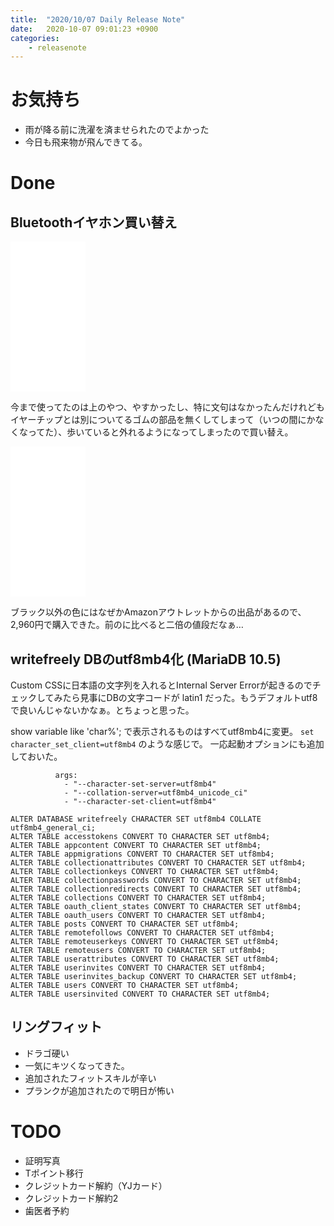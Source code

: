 ```yaml
---
title:  "2020/10/07 Daily Release Note"
date:   2020-10-07 09:01:23 +0900
categories:
	- releasenote
---
```


# お気持ち

* 雨が降る前に洗濯を済ませられたのでよかった
* 今日も飛来物が飛んできてる。

# Done

## Bluetoothイヤホン買い替え

<iframe style="width:120px;height:240px;" marginwidth="0" marginheight="0" scrolling="no" frameborder="0" src="//rcm-fe.amazon-adsystem.com/e/cm?lt1=_blank&bc1=000000&IS2=1&bg1=FFFFFF&fc1=000000&lc1=0000FF&t=yakumo07-22&language=ja_JP&o=9&p=8&l=as4&m=amazon&f=ifr&ref=as_ss_li_til&asins=B011QIGSYG&linkId=83215635b719a127cd5ac7b94cca69d3"></iframe>

今まで使ってたのは上のやつ、やすかったし、特に文句はなかったんだけれどもイヤーチップとは別についてるゴムの部品を無くしてしまって（いつの間にかなくなってた）、歩いていると外れるようになってしまったので買い替え。

<iframe style="width:120px;height:240px;" marginwidth="0" marginheight="0" scrolling="no" frameborder="0" src="//rcm-fe.amazon-adsystem.com/e/cm?lt1=_blank&bc1=000000&IS2=1&bg1=FFFFFF&fc1=000000&lc1=0000FF&t=yakumo07-22&language=ja_JP&o=9&p=8&l=as4&m=amazon&f=ifr&ref=as_ss_li_til&asins=B07SR8HSZS&linkId=9c84134955211bcc3cd3e77d3a737db6"></iframe>

ブラック以外の色にはなぜかAmazonアウトレットからの出品があるので、2,960円で購入できた。前のに比べると二倍の値段だなぁ…

## writefreely DBのutf8mb4化 (MariaDB 10.5)

Custom CSSに日本語の文字列を入れるとInternal Server Errorが起きるのでチェックしてみたら見事にDBの文字コードが latin1 だった。もうデフォルトutf8で良いんじゃないかなぁ。とちょっと思った。

show variable like 'char%'; で表示されるものはすべてutf8mb4に変更。
`set character_set_client=utf8mb4` のような感じで。
一応起動オプションにも追加しておいた。
```
          args:
            - "--character-set-server=utf8mb4"
            - "--collation-server=utf8mb4_unicode_ci"
            - "--character-set-client=utf8mb4"
```

```
ALTER DATABASE writefreely CHARACTER SET utf8mb4 COLLATE utf8mb4_general_ci;
ALTER TABLE accesstokens CONVERT TO CHARACTER SET utf8mb4;
ALTER TABLE appcontent CONVERT TO CHARACTER SET utf8mb4;
ALTER TABLE appmigrations CONVERT TO CHARACTER SET utf8mb4;
ALTER TABLE collectionattributes CONVERT TO CHARACTER SET utf8mb4;
ALTER TABLE collectionkeys CONVERT TO CHARACTER SET utf8mb4;
ALTER TABLE collectionpasswords CONVERT TO CHARACTER SET utf8mb4;
ALTER TABLE collectionredirects CONVERT TO CHARACTER SET utf8mb4;
ALTER TABLE collections CONVERT TO CHARACTER SET utf8mb4;
ALTER TABLE oauth_client_states CONVERT TO CHARACTER SET utf8mb4;
ALTER TABLE oauth_users CONVERT TO CHARACTER SET utf8mb4;
ALTER TABLE posts CONVERT TO CHARACTER SET utf8mb4;
ALTER TABLE remotefollows CONVERT TO CHARACTER SET utf8mb4;
ALTER TABLE remoteuserkeys CONVERT TO CHARACTER SET utf8mb4;
ALTER TABLE remoteusers CONVERT TO CHARACTER SET utf8mb4;
ALTER TABLE userattributes CONVERT TO CHARACTER SET utf8mb4;
ALTER TABLE userinvites CONVERT TO CHARACTER SET utf8mb4;
ALTER TABLE userinvites_backup CONVERT TO CHARACTER SET utf8mb4;
ALTER TABLE users CONVERT TO CHARACTER SET utf8mb4;
ALTER TABLE usersinvited CONVERT TO CHARACTER SET utf8mb4;
```

## リングフィット

* ドラゴ硬い
* 一気にキツくなってきた。
* 追加されたフィットスキルが辛い
* プランクが追加されたので明日が怖い

# TODO 

* 証明写真
* Tポイント移行
* クレジットカード解約（YJカード）
* クレジットカード解約2
* 歯医者予約


